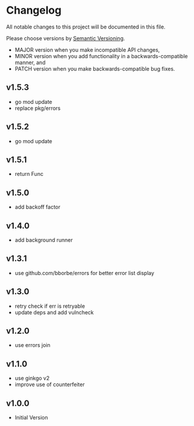 # Changelog

All notable changes to this project will be documented in this file.

Please choose versions by [Semantic Versioning](http://semver.org/).

* MAJOR version when you make incompatible API changes,
* MINOR version when you add functionality in a backwards-compatible manner, and
* PATCH version when you make backwards-compatible bug fixes.

## v1.5.3

- go mod update
- replace pkg/errors

## v1.5.2

- go mod update

## v1.5.1

- return Func

## v1.5.0

- add backoff factor 

## v1.4.0

- add background runner

## v1.3.1

- use github.com/bborbe/errors for better error list display

## v1.3.0

- retry check if err is retryable
- update deps and add vulncheck

## v1.2.0

- use errors join

## v1.1.0

- use ginkgo v2
- improve use of counterfeiter

## v1.0.0

- Initial Version
